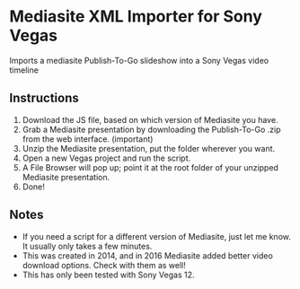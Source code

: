 # Mediasite XML Importer for Sony Vegas

Imports a mediasite Publish-To-Go slideshow into a Sony Vegas video timeline

## Instructions
1. Download the JS file, based on which version of Mediasite you have.
2. Grab a Mediasite presentation by downloading the Publish-To-Go .zip from the web interface. (important)
3. Unzip the Mediasite presentation, put the folder wherever you want.
4. Open a new Vegas project and run the script.
5. A File Browser will pop up; point it at the root folder of your unzipped Mediasite presentation.
6. Done!

## Notes
- If you need a script for a different version of Mediasite, just let me know. It usually only takes a few minutes.
- This was created in 2014, and in 2016 Mediasite added better video download options. Check with them as well!
- This has only been tested with Sony Vegas 12.
